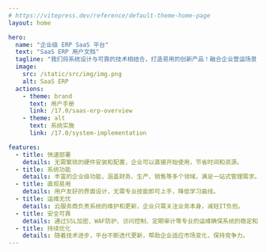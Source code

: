 ```yaml
---
# https://vitepress.dev/reference/default-theme-home-page
layout: home

hero:
  name: "企业级 ERP SaaS 平台"
  text: "SaaS ERP 用户文档"
  tagline: "我们将系统设计与可靠的技术相结合，打造易用的创新产品！融合企业营运场景，赋能企业管理成长！"
  image:
    src: /static/src/img/img.png
    alt: SaaS ERP
  actions:
    - theme: brand
      text: 用户手册
      link: /17.0/saas-erp-overview
    - theme: alt
      text: 系统实施
      link: /17.0/system-implementation

features:
  - title: 快速部署
    details: 无需繁琐的硬件安装和配置，企业可以直接开始使用，节省时间和资源。
  - title: 系统功能
    details: 丰富的企业级功能，涵盖财务、生产、销售等多个领域，满足一站式管理需求。
  - title: 直观易用
    details: 用户友好的界面设计，无需专业技能即可上手，降低学习曲线。
  - title: 运维无忧
    details: 云服务商负责系统的维护和更新，企业只需关注业务本身，减轻IT负担。
  - title: 安全可靠
    details: 通过SSL加密、WAF防护、访问控制、定期审计等专业的运维确保系统的稳定和持续可用。
  - title: 持续优化
    details: 随着技术进步，平台不断迭代更新，帮助企业适应市场变化，保持竞争力。
---
```


